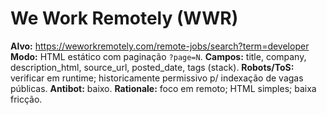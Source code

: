 # We Work Remotely (WWR)
**Alvo:** https://weworkremotely.com/remote-jobs/search?term=developer
**Modo:** HTML estático com paginação `?page=N`.
**Campos:** title, company, description_html, source_url, posted_date, tags (stack).
**Robots/ToS:** verificar em runtime; historicamente permissivo p/ indexação de vagas públicas.
**Antibot:** baixo.
**Rationale:** foco em remoto; HTML simples; baixa fricção.
